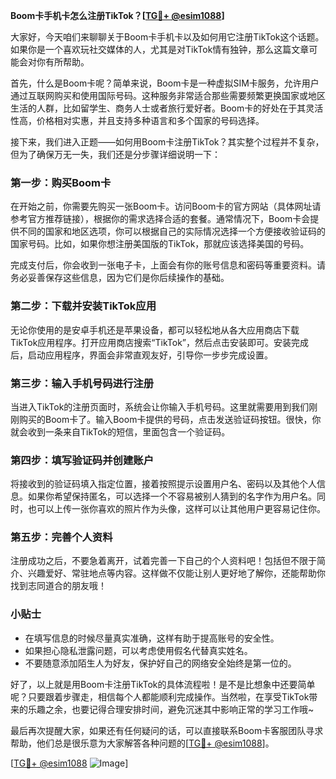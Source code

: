 **Boom卡手机卡怎么注册TikTok？[[TG💪+ @esim1088](https://t.me/s/esim1088)]**

大家好，今天咱们来聊聊关于Boom卡手机卡以及如何用它注册TikTok这个话题。如果你是一个喜欢玩社交媒体的人，尤其是对TikTok情有独钟，那么这篇文章可能会对你有所帮助。

首先，什么是Boom卡呢？简单来说，Boom卡是一种虚拟SIM卡服务，允许用户通过互联网购买和使用国际号码。这种服务非常适合那些需要频繁更换国家或地区生活的人群，比如留学生、商务人士或者旅行爱好者。Boom卡的好处在于其灵活性高，价格相对实惠，并且支持多种语言和多个国家的号码选择。

接下来，我们进入正题——如何用Boom卡注册TikTok？其实整个过程并不复杂，但为了确保万无一失，我们还是分步骤详细说明一下：

### 第一步：购买Boom卡

在开始之前，你需要先购买一张Boom卡。访问Boom卡的官方网站（具体网址请参考官方推荐链接），根据你的需求选择合适的套餐。通常情况下，Boom卡会提供不同的国家和地区选项，你可以根据自己的实际情况选择一个方便接收验证码的国家号码。比如，如果你想注册美国版的TikTok，那就应该选择美国的号码。

完成支付后，你会收到一张电子卡，上面会有你的账号信息和密码等重要资料。请务必妥善保存这些信息，因为它们是你后续操作的基础。

### 第二步：下载并安装TikTok应用

无论你使用的是安卓手机还是苹果设备，都可以轻松地从各大应用商店下载TikTok应用程序。打开应用商店搜索“TikTok”，然后点击安装即可。安装完成后，启动应用程序，界面会非常直观友好，引导你一步步完成设置。

### 第三步：输入手机号码进行注册

当进入TikTok的注册页面时，系统会让你输入手机号码。这里就需要用到我们刚刚购买的Boom卡了。输入Boom卡提供的号码，点击发送验证码按钮。很快，你就会收到一条来自TikTok的短信，里面包含一个验证码。

### 第四步：填写验证码并创建账户

将接收到的验证码填入指定位置，接着按照提示设置用户名、密码以及其他个人信息。如果你希望保持匿名，可以选择一个不容易被别人猜到的名字作为用户名。同时，也可以上传一张你喜欢的照片作为头像，这样可以让其他用户更容易记住你。

### 第五步：完善个人资料

注册成功之后，不要急着离开，试着完善一下自己的个人资料吧！包括但不限于简介、兴趣爱好、常驻地点等内容。这样做不仅能让别人更好地了解你，还能帮助你找到志同道合的朋友哦！

### 小贴士

- 在填写信息的时候尽量真实准确，这样有助于提高账号的安全性。
- 如果担心隐私泄露问题，可以考虑使用假名代替真实姓名。
- 不要随意添加陌生人为好友，保护好自己的网络安全始终是第一位的。

好了，以上就是用Boom卡注册TikTok的具体流程啦！是不是比想象中还要简单呢？只要跟着步骤走，相信每个人都能顺利完成操作。当然啦，在享受TikTok带来的乐趣之余，也要记得合理安排时间，避免沉迷其中影响正常的学习工作哦~

最后再次提醒大家，如果还有任何疑问的话，可以直接联系Boom卡客服团队寻求帮助，他们总是很乐意为大家解答各种问题的[[TG💪+ @esim1088](https://t.me/s/esim1088)]。

[[TG💪+ @esim1088](https://t.me/s/esim1088) ![Image](https://i.postimg.cc/4NQfJmqS/Snipaste-2025-05-13-00-14-12.png)]